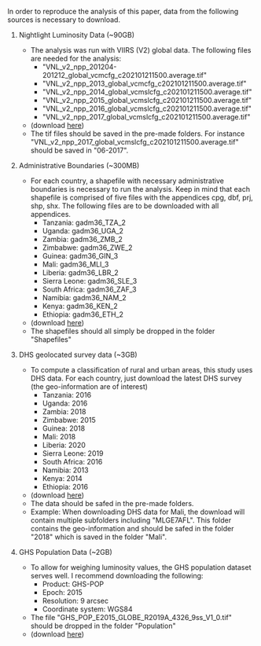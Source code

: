 In order to reproduce the analysis of this paper, data from the following sources is necessary to download.

1. Nightlight Luminosity Data (~90GB)
	- The analysis was run with VIIRS (V2) global data. The following files are needed for the analysis:
		- "VNL_v2_npp_201204-201212_global_vcmcfg_c202101211500.average.tif"
		- "VNL_v2_npp_2013_global_vcmcfg_c202101211500.average.tif"
		- "VNL_v2_npp_2014_global_vcmslcfg_c202101211500.average.tif"
		- "VNL_v2_npp_2015_global_vcmslcfg_c202101211500.average.tif"
		- "VNL_v2_npp_2016_global_vcmslcfg_c202101211500.average.tif"
		- "VNL_v2_npp_2017_global_vcmslcfg_c202101211500.average.tif"
	- (download [here](https://eogdata.mines.edu/products/vnl/))
	- The tif files should be saved in the pre-made folders. For instance "VNL_v2_npp_2017_global_vcmslcfg_c202101211500.average.tif" should be saved in "06-2017".

2. Administrative Boundaries (~300MB)
	- For each country, a shapefile with necessary administrative boundaries is necessary to run the analysis. Keep in mind that each shapefile is comprised of five files with the appendices cpg, dbf, prj, shp, shx. The following files are to be downloaded with all appendices.
		- Tanzania: gadm36_TZA_2
		- Uganda: gadm36_UGA_2
		- Zambia: gadm36_ZMB_2
		- Zimbabwe: gadm36_ZWE_2
		- Guinea: gadm36_GIN_3
		- Mali: gadm36_MLI_3
		- Liberia: gadm36_LBR_2
		- Sierra Leone: gadm36_SLE_3
		- South Africa: gadm36_ZAF_3
		- Namibia: gadm36_NAM_2
		- Kenya: gadm36_KEN_2
		- Ethiopia: gadm36_ETH_2
	- (download [here](https://gadm.org/download_country_v3.html))
	- The shapefiles should all simply be dropped in the folder "Shapefiles"


3. DHS geolocated survey data (~3GB)
	- To compute a classification of rural and urban areas, this study uses DHS data. For each country, just download the latest DHS survey (the geo-information are of interest)
		- Tanzania: 2016
		- Uganda: 2016
		- Zambia: 2018
		- Zimbabwe: 2015
		- Guinea: 2018
		- Mali: 2018
		- Liberia: 2020
		- Sierra Leone: 2019
		- South Africa: 2016
		- Namibia: 2013
		- Kenya: 2014
		- Ethiopia: 2016
	- (download [here](https://dhsprogram.com/data/available-datasets.cfm))
	- The data should be safed in the pre-made folders. 
	- Example: When downloading DHS data for Mali, the download will contain multiple subfolders including "MLGE7AFL". This folder contains the geo-information and should be safed in the folder "2018" which is saved in the folder "Mali".


4. GHS Population Data (~2GB)
	- To allow for weighing luminosity values, the GHS population dataset serves well. I recommend downloading the following:
		- Product: GHS-POP
		- Epoch: 2015
		- Resolution: 9 arcsec
		- Coordinate system: WGS84
	- The file "GHS_POP_E2015_GLOBE_R2019A_4326_9ss_V1_0.tif" should be dropped in the folder "Population"
	- (download [here](https://ghsl.jrc.ec.europa.eu/download.php?ds=pop))
